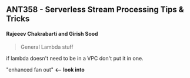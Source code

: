 ## ANT358 - Serverless Stream Processing Tips & Tricks

#### Rajeeev Chakrabarti and Girish Sood

> General Lambda stuff

if lambda doesn't need to be in a VPC don't put it in one.

"enhanced fan out" **<-- look into**